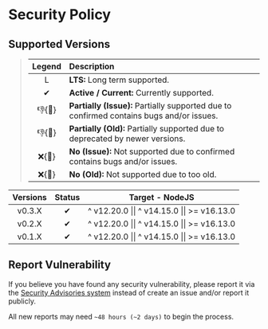 # Security Policy

## Supported Versions

> | **Legend** | **Description** |
> |:-:|:--|
> | L | **LTS:** Long term supported. |
> | ✔ | **Active / Current:** Currently supported. |
> | 👎{🐛} | **Partially (Issue):** Partially supported due to confirmed contains bugs and/or issues. |
> | 👎{🧓} | **Partially (Old):** Partially supported due to deprecated by newer versions. |
> | ❌{🐛} | **No (Issue):** Not supported due to confirmed contains bugs and/or issues. |
> | ❌{🧓} | **No (Old):** Not supported due to too old. |

| **Versions** | **Status** | **Target - NodeJS** |
|:-:|:-:|:-:|
| v0.3.X | ✔ | ^ v12.20.0 \|\| ^ v14.15.0 \|\| >= v16.13.0 |
| v0.2.X | ✔ | ^ v12.20.0 \|\| ^ v14.15.0 \|\| >= v16.13.0 |
| v0.1.X | ✔ | ^ v12.20.0 \|\| ^ v14.15.0 \|\| >= v16.13.0 |

## Report Vulnerability

If you believe you have found any security vulnerability, please report it via the [Security Advisories system](https://github.com/hugoalh-studio/send-ifttt-webhook-nodejs/security/advisories/new) instead of create an issue and/or report it publicly.

All new reports may need `~48 hours (~2 days)` to begin the process.
